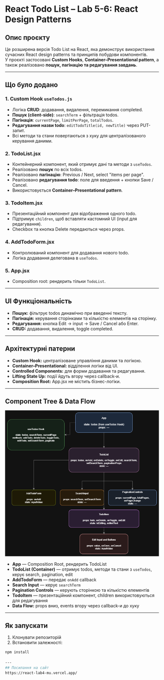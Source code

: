 # React Todo List – Lab 5-6: React Design Patterns

## Опис проєкту
Це розширена версія Todo List на React, яка демонструє використання сучасних React design patterns та принципів побудови компонентів.  
У проєкті застосовані **Custom Hooks**, **Container–Presentational pattern**, а також реалізовано **пошук, пагінацію та редагування завдань**.

---

## Що було додано

### 1. Custom Hook `useTodos.js`
- Логіка **CRUD**: додавання, видалення, перемикання completed.
- **Пошук (client-side)**: `searchTerm` + фільтрація todos.
- **Пагінація**: `currentPage`, `limitPerPage`, `totalTodos`.
- **Редагування назви todo**: `editTodoTitle(id, newTitle)` через PUT-запит.
- Всі методи та стани повертаються з хуку для централізованого керування даними.

### 2. TodoList.jsx
- Контейнерний компонент, який отримує дані та методи з `useTodos`.
- Реалізовано **пошук** по всіх todos.
- Реалізовано **пагінацію**: Previous / Next, select "items per page".
- Реалізовано **редагування todo**: поле для введення + кнопки Save / Cancel.
- Використовується **Container–Presentational pattern**.

### 3. TodoItem.jsx
- Презентаційний компонент для відображення одного todo.
- Підтримує `children`, щоб вставляти кастомний UI (input для редагування).
- Checkbox та кнопка Delete передаються через props.

### 4. AddTodoForm.jsx
- Контролюваний компонент для додавання нового todo.
- Логіка додавання делегована в `useTodos`.

### 5. App.jsx
- Composition root: рендерить тільки `TodoList`.

---

## UI Функціональність
- **Пошук:** фільтрує todos динамічно при введенні тексту.
- **Пагінація:** керування сторінками та кількістю елементів на сторінку.
- **Редагування:** кнопка Edit → input → Save / Cancel або Enter.
- **CRUD:** додавання, видалення, toggle completed.

---

## Архітектурні патерни
- **Custom Hook:** централізоване управління даними та логікою.
- **Container–Presentational:** відділення логіки від UI.
- **Controlled Components:** для форми додавання та редагування.
- **Lifting State Up:** події йдуть вгору через callback-и.
- **Composition Root:** App.jsx не містить бізнес-логіки.

---

## Component Tree & Data Flow

![Component Tree Diagram](https://github.com/DavydShmyhelskyi/React-lab4/blob/main/%D0%94%D1%96%D0%B0%D0%B3%D1%80%D0%B0%D0%BC%D0%B0%20%D0%B1%D0%B5%D0%B7%20%D0%BD%D0%B0%D0%B7%D0%B2%D0%B8.drawio.png)

- **App** — Composition Root, рендерить TodoList
- **TodoList (Container)** — отримує todos, методи та стани з `useTodos`, керує search, pagination, edit
- **AddTodoForm** — передає `onAdd` callback
- **Search Input** — керує `searchTerm`
- **Pagination Controls** — керують сторінкою та кількістю елементів
- **TodoItem** — презентаційний компонент, children використовуються для редагування
- **Data Flow:** props вниз, events вгору через callback-и до хуку

---

## Як запускати
1. Клонувати репозиторій
2. Встановити залежності:  
```bash
npm install

---
## Посилання на сайт
https://react-lab4-mu.vercel.app/
